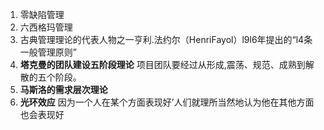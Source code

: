 1. 零缺陷管理
2. 六西格玛管理
3. 古典管理理论的代表人物之一亨利.法约尔（HenriFayol）l9l6年提出的“l4条一般管理原则”
4. **塔克曼的团队建设五阶段理论** 项目团队要经过从形成,震荡、规范、成熟到解散的五个阶段。
5. **马斯洛的需求层次理论**
6. **光环效应** 因为一个人在某个方面表现好’人们就理所当然地认为他在其他方面也会表现好

